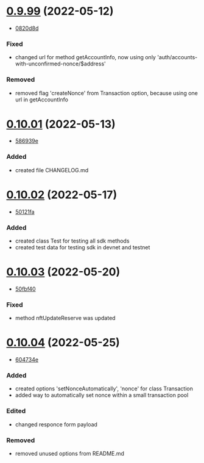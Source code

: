 <a name="1.2.0"></a>

# [0.9.99](https://bitbucket.org/decimalteam/decimal-php-sdk/src/0.9.99/) (2022-05-12)
* [0820d8d](https://bitbucket.org/decimalteam/decimal-php-sdk/commits/0820d8dd336e45d2d4ba177b71ef56c4131290d9)


### Fixed

* changed url for method getAccountInfo, now using only 'auth/accounts-with-unconfirmed-nonce/$address'

### Removed

* removed flag 'createNonce' from Transaction option, because using one url in getAccountInfo

# [0.10.01](https://bitbucket.org/decimalteam/decimal-php-sdk/src/0.10.01/) (2022-05-13)
* [586939e](https://bitbucket.org/decimalteam/decimal-php-sdk/commits/586939ef2ef5562ad336ded060d5df4c3dafb8fe)


### Added

* created file CHANGELOG.md

# [0.10.02](https://bitbucket.org/decimalteam/decimal-php-sdk/src/0.10.02/) (2022-05-17)
* [50121fa](https://bitbucket.org/decimalteam/decimal-php-sdk/commits/50121fa06f5a7d521ed0a97491d8a5965f79c1d7)


### Added

* created class Test for testing all sdk methods
* created test data for testing sdk in devnet and testnet

# [0.10.03](https://bitbucket.org/decimalteam/decimal-php-sdk/src/0.10.03/) (2022-05-20)
* [50fbf40](https://bitbucket.org/decimalteam/decimal-php-sdk/commits/50fbf407bc6e003b53b76d9df074af14ad29bd1a)


### Fixed

*  method nftUpdateReserve was updated

# [0.10.04](https://bitbucket.org/decimalteam/decimal-php-sdk/src/0.10.04/) (2022-05-25)
* [604734e](https://bitbucket.org/decimalteam/decimal-php-sdk/commits/604734eaaf7691fc4bf809fd2d6b1d4397f3bbb2)


### Added

*  created options 'setNonceAutomatically', 'nonce' for class Transaction
*  added way to automatically set nonce within a small transaction pool

### Edited

*  changed responce form payload

### Removed

* removed unused options from README.md



